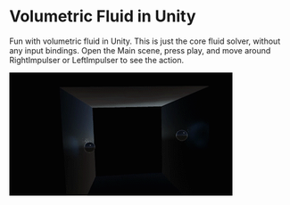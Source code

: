 # Volumetric Fluid in Unity

Fun with volumetric fluid in Unity. This is just the core fluid solver, without any input bindings.
Open the Main scene, press play, and move around RightImpulser or LeftImpulser to see the action.

![](GifForReadme.gif)
